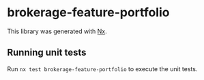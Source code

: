 # brokerage-feature-portfolio

This library was generated with [Nx](https://nx.dev).

## Running unit tests

Run `nx test brokerage-feature-portfolio` to execute the unit tests.
